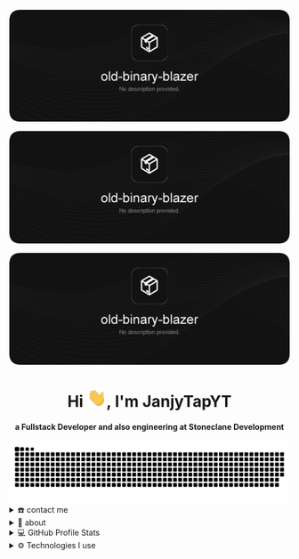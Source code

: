 ![old-binary-blazer](https://raw.githubusercontent.com/binary-blazer/repo-svgs/main/out/old-binary-blazer/image.svg)

![old-binary-blazer](https://raw.githubusercontent.com/binary-blazer/repo-svgs/main/out/old-binary-blazer/image.svg)

![old-binary-blazer](https://raw.githubusercontent.com/binary-blazer/repo-svgs/main/out/old-binary-blazer/image.svg)

<div align="center">
<h1 align="center">Hi <img width="35" src="https://github.com/1999AZZAR/1999AZZAR/blob/main/resources/img/waving.gif">, I'm JanjyTapYT</h1>
<h4 align="center">a Fullstack Developer and also engineering at Stoneclane Development</h4>
</div>

<div align="center">
  <a href="https://janjytapyt.github.io/JanjyTapYT/">
  <img  src="https://github.com/JanjyTapYT/JanjyTapYT/blob/main/resources/img/grid-snake.svg"
       alt="snake" /></a>
</div>

<details>
  <summary>☎️ contact me</summary>
<div>
  <samp>
    <h2 align="center">😎 you can reach me at:</h2>
    <p align="center">
      <br/>
<a href="https://twitter.com/JanjyTapYT" target="blank"><img align="center"
         src="https://img.shields.io/badge/twitter-1DA1F2.svg?style=for-the-badge&logo=twitter&logoColor=white"
         alt="JanjyTapYT" height="30"/></a>
      <br>
    </p>
  </samp>
</div>
</details>

<details>
  <summary>🧮 about</summary>
<div>
<h2 align="center">🧮 About JanjyTapYT</h2>
 <p align="center">
  <a href="https://janjytapyt.me" target="blank">
    <span>Visit my Portfolio for more Informations about me.</span>
  </a>
  </p>
</div>
</details>


<details> 
  <summary>💻 GitHub Profile Stats</summary>
  <div>
    <h2 align="center"> 📊 Github stats </h2>
      <br/>
        <p align="center">
          <a href="https://github.com/JanjyTapYT/">
          <img width="45%" src="https://github-readme-streak-stats.herokuapp.com/?user=JanjyTapYT&theme=black-ice&hide_border=true&stroke=0000&background=0D1117" alt="JanjyTapYT :: Top Streaks" /></a>
        </p>
        <p align="center">
          <a href="https://github.com/JanjyTapYT/">
          <img width="45%" src="https://github-readme-stats.vercel.app/api?username=JanjyTapYT&show_icons=true&count_private=true&theme=react&hide_border=true&bg_color=0D1117" />
          </a>
       </p>
     <br>
  </div>    
</details>

<details> 
  <summary>⚙️ Technologies I use</summary>
  <div>
    <h2 align="center"> ⚙️ Technologies I use </h2>
     <img src="https://skillicons.dev/icons?i=nextjs,html,css,javascript,typescript,php,tailwindcss,nestjs,mongodb,heroku,github,alpinejs,arduino,bootstrap,git,go,ps,sqlite,mysql,nodejs,prisma,sass,webpack,react,express&theme=dark" />
</div>
  </div>    
</details>

